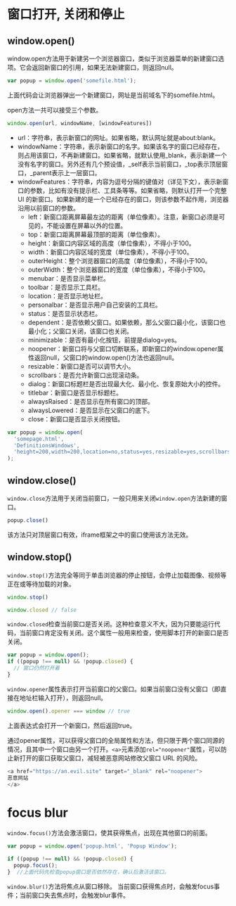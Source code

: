# 窗口打开, 关闭和停止

## window.open()
window.open方法用于新建另一个浏览器窗口，类似于浏览器菜单的新建窗口选项。它会返回新窗口的引用，如果无法新建窗口，则返回null。
```javascript
var popup = window.open('somefile.html');
```
上面代码会让浏览器弹出一个新建窗口，网址是当前域名下的somefile.html。

open方法一共可以接受三个参数。
```javascript
window.open(url, windowName, [windowFeatures])
```

- url：字符串，表示新窗口的网址。如果省略，默认网址就是about:blank。
- windowName：字符串，表示新窗口的名字。如果该名字的窗口已经存在，则占用该窗口，不再新建窗口。如果省略，就默认使用_blank，表示新建一个没有名字的窗口。另外还有几个预设值，_self表示当前窗口，_top表示顶层窗口，_parent表示上一层窗口。
- windowFeatures：字符串，内容为逗号分隔的键值对（详见下文），表示新窗口的参数，比如有没有提示栏、工具条等等。如果省略，则默认打开一个完整 UI 的新窗口。如果新建的是一个已经存在的窗口，则该参数不起作用，浏览器沿用以前窗口的参数。
    - left：新窗口距离屏幕最左边的距离（单位像素）。注意，新窗口必须是可见的，不能设置在屏幕以外的位置。
    - top：新窗口距离屏幕最顶部的距离（单位像素）。
    - height：新窗口内容区域的高度（单位像素），不得小于100。
    - width：新窗口内容区域的宽度（单位像素），不得小于100。
    - outerHeight：整个浏览器窗口的高度（单位像素），不得小于100。
    - outerWidth：整个浏览器窗口的宽度（单位像素），不得小于100。
    - menubar：是否显示菜单栏。
    - toolbar：是否显示工具栏。
    - location：是否显示地址栏。
    - personalbar：是否显示用户自己安装的工具栏。
    - status：是否显示状态栏。
    - dependent：是否依赖父窗口。如果依赖，那么父窗口最小化，该窗口也最小化；父窗口关闭，该窗口也关闭。
    - minimizable：是否有最小化按钮，前提是dialog=yes。
    - noopener：新窗口将与父窗口切断联系，即新窗口的window.opener属性返回null，父窗口的window.open()方法也返回null。
    - resizable：新窗口是否可以调节大小。
    - scrollbars：是否允许新窗口出现滚动条。
    - dialog：新窗口标题栏是否出现最大化、最小化、恢复原始大小的控件。
    - titlebar：新窗口是否显示标题栏。
    - alwaysRaised：是否显示在所有窗口的顶部。
    - alwaysLowered：是否显示在父窗口的底下。
    - close：新窗口是否显示关闭按钮。

```javascript
var popup = window.open(
  'somepage.html',
  'DefinitionsWindows',
  'height=200,width=200,location=no,status=yes,resizable=yes,scrollbars=yes'
);
```

## window.close()
`window.close`方法用于关闭当前窗口，一般只用来关闭`window.open`方法新建的窗口。
```javascript
popup.close()
```
该方法只对顶层窗口有效，iframe框架之中的窗口使用该方法无效。

## window.stop()
`window.stop()`方法完全等同于单击浏览器的停止按钮，会停止加载图像、视频等正在或等待加载的对象。
```javascript
window.stop()
```


```js
window.closed // false
```
`window.closed`检查当前窗口是否关闭。这种检查意义不大，因为只要能运行代码，当前窗口肯定没有关闭。这个属性一般用来检查，使用脚本打开的新窗口是否关闭。
```js
var popup = window.open();
if ((popup !== null) && !popup.closed) {
  // 窗口仍然打开着
}
```
`window.opener`属性表示打开当前窗口的父窗口。如果当前窗口没有父窗口（即直接在地址栏输入打开），则返回null。
```js
window.open().opener === window // true
```
上面表达式会打开一个新窗口，然后返回true。

通过opener属性，可以获得父窗口的全局属性和方法，但只限于两个窗口同源的情况，且其中一个窗口由另一个打开。`<a>`元素添加`rel="noopener"`属性，可以防止新打开的窗口获取父窗口，减轻被恶意网站修改父窗口 URL 的风险。
```js
<a href="https://an.evil.site" target="_blank" rel="noopener">
恶意网站
</a>
```

# focus blur
`window.focus()`方法会激活窗口，使其获得焦点，出现在其他窗口的前面。
```javascript
var popup = window.open('popup.html', 'Popup Window');

if ((popup !== null) && !popup.closed) {
  popup.focus();
}  //上面代码先检查popup窗口是否依然存在，确认后激活该窗口。
```

`window.blur()`方法将焦点从窗口移除。
当前窗口获得焦点时，会触发focus事件；当前窗口失去焦点时，会触发blur事件。